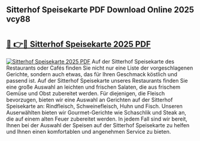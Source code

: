 ## Sitterhof Speisekarte PDF Download Online 2025 vcy88

# <h2><a href="http://gc8dyev.nevu.top/?p=Sitterhof+Speisekarte">🔗 👉🔴 Sitterhof Speisekarte 2025 PDF</a></h2>

[![Sitterhof Speisekarte 2025 PDF](https://i.imgur.com/dBaPXMq.png)](http://gc8dyev.nevu.top/?p=Sitterhof+Speisekarte)
Auf der Sitterhof Speisekarte des Restaurants oder Cafés finden Sie nicht nur eine Liste der vorgeschlagenen Gerichte, sondern auch etwas, das für Ihren Geschmack köstlich und passend ist. Auf der Sitterhof Speisekarte unseres Restaurants finden Sie eine große Auswahl an leichten und frischen Salaten, die aus frischem Gemüse und Obst zubereitet werden. Für diejenigen, die Fleisch bevorzugen, bieten wir eine Auswahl an Gerichten auf der Sitterhof Speisekarte an: Rindfleisch, Schweinefleisch, Huhn und Fisch. Unseren Auserwählten bieten wir Gourmet-Gerichte wie Schaschlik und Steak an, die auf einem alten Feuer zubereitet werden. In jedem Fall sind wir bereit, Ihnen bei der Auswahl der Speisen auf der Sitterhof Speisekarte zu helfen und Ihnen einen komfortablen und angenehmen Service zu bieten.
